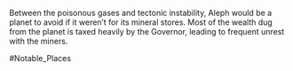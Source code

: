 Between the poisonous gases and tectonic instability, Aleph would be a planet to avoid if it weren’t for its mineral stores. Most of the wealth dug from the planet is taxed heavily by the Governor, leading to frequent unrest with the miners.

#Notable_Places 